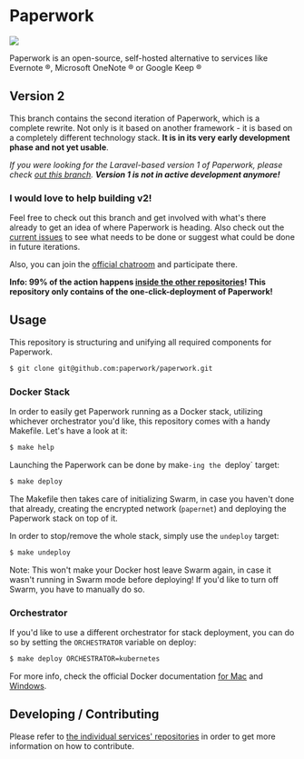 Paperwork
=========
[<img src="https://img.shields.io/matrix/paperwork:matrix.org.svg?color=%2361BCEE&label=JOIN%20THE%20CHAT&server_fqdn=matrix.org&style=for-the-badge"/>](https://riot.im/app/#/room/#paperwork:matrix.org)

Paperwork is an open-source, self-hosted alternative to services like Evernote ®, Microsoft OneNote ® or Google Keep ®

## Version 2

This branch contains the second iteration of Paperwork, which is a complete rewrite. Not only is it based on another framework - it is based on a completely different technology stack. **It is in its very early development phase and not yet usable**.

*If you were looking for the Laravel-based version 1 of Paperwork, please check [out this branch](https://github.com/paperwork/paperwork/tree/1). **Version 1 is not in active development anymore!***

### I would love to help building v2!

Feel free to check out this branch and get involved with what's there already to get an idea of where Paperwork is heading. Also check out the [current issues](https://github.com/paperwork/paperwork/issues) to see what needs to be done or suggest what could be done in future iterations.

Also, you can join the [official chatroom](https://riot.im/app/#/room/#paperwork:matrix.org) and participate there.

**Info: 99% of the action happens [inside the other repositories](https://github.com/paperwork)! This repository only contains of the one-click-deployment of Paperwork!**

## Usage

This repository is structuring and unifying all required components for Paperwork.

```bash
$ git clone git@github.com:paperwork/paperwork.git
```

### Docker Stack

In order to easily get Paperwork running as a Docker stack, utilizing whichever orchestrator you'd like, this repository comes with a handy Makefile. Let's have a look at it:

```bash
$ make help
```

Launching the Paperwork can be done by make`-ing the `deploy` target:

```bash
$ make deploy
```

The Makefile then takes care of initializing Swarm, in case you haven't done that already, creating the encrypted network (`papernet`) and deploying the Paperwork stack on top of it.

In order to stop/remove the whole stack, simply use the `undeploy` target:

```bash
$ make undeploy
```

Note: This won't make your Docker host leave Swarm again, in case it wasn't running in Swarm mode before deploying! If you'd like to turn off Swarm, you have to manually do so.

### Orchestrator

If you'd like to use a different orchestrator for stack deployment, you can do so by setting the `ORCHESTRATOR` variable on deploy:

```bash
$ make deploy ORCHESTRATOR=kubernetes
```

For more info, check the official Docker documentation [for Mac](https://docs.docker.com/docker-for-mac/kubernetes/#override-the-default-orchestrator) and [Windows](https://docs.docker.com/docker-for-windows/kubernetes/#override-the-default-orchestrator).

## Developing / Contributing

Please refer to [the individual services' repositories](https://github.com/paperworkco) in order to get more information on how to contribute.
